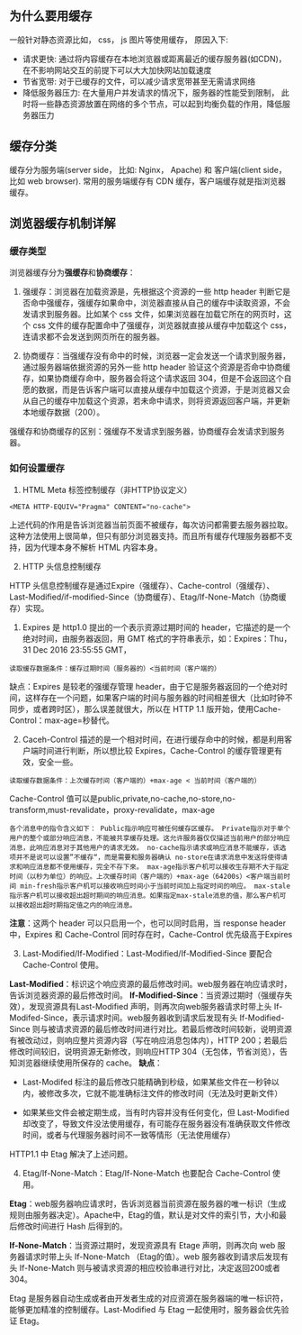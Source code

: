 ## 为什么要用缓存

一般针对静态资源比如， css， js 图片等使用缓存， 原因入下:

- 请求更快: 通过将内容缓存在本地浏览器或距离最近的缓存服务器(如CDN)，在不影响网站交互的前提下可以大大加快网站加载速度
- 节省宽带: 对于已缓存的文件，可以减少请求宽带甚至无需请求网络
- 降低服务器压力: 在大量用户并发请求的情况下，服务器的性能受到限制， 此时将一些静态资源放置在网络的多个节点，可以起到均衡负载的作用，降低服务器压力

## 缓存分类

缓存分为服务端(server side， 比如: Nginx， Apache) 和 客户端(client side， 比如 web browser). 常用的服务端缓存有 CDN 缓存，客户端缓存就是指浏览器缓存。

## 浏览器缓存机制详解

### 缓存类型

浏览器缓存分为**强缓存**和**协商缓存**：

1. 强缓存：浏览器在加载资源是，先根据这个资源的一些 http header 判断它是否命中强缓存，强缓存如果命中，浏览器直接从自己的缓存中读取资源，不会发请求到服务器。比如某个 css 文件，如果浏览器在加载它所在的网页时，这个 css 文件的缓存配置命中了强缓存，浏览器就直接从缓存中加载这个 css，连请求都不会发送到网页所在的服务器。

2. 协商缓存：当强缓存没有命中的时候，浏览器一定会发送一个请求到服务器，通过服务器端依据资源的另外一些 http header 验证这个资源是否命中协商缓存，如果协商缓存命中，服务器会将这个请求返回 304，但是不会返回这个自愿的数据，而是告诉客户端可以直接从缓存中加载这个资源，于是浏览器又会从自己的缓存中加载这个资源，若未命中请求，则将资源返回客户端，并更新本地缓存数据（200）。

强缓存和协商缓存的区别：强缓存不发请求到服务器，协商缓存会发请求到服务器。

### 如何设置缓存

1. HTML Meta 标签控制缓存（非HTTP协议定义）

`<META HTTP-EQUIV="Pragma" CONTENT="no-cache">`

上述代码的作用是告诉浏览器当前页面不被缓存，每次访问都需要去服务器拉取。这种方法使用上很简单，但只有部分浏览器支持。而且所有缓存代理服务器都不支持，因为代理本身不解析 HTML 内容本身。

2. HTTP 头信息控制缓存

HTTP 头信息控制缓存是通过Expire（强缓存）、Cache-control（强缓存）、Last-Modified/if-modified-Since（协商缓存）、Etag/If-None-Match（协商缓存）实现。

1) Expires 是 http1.0 提出的一个表示资源过期时间的 header，它描述的是一个绝对时间，由服务器返回，用 GMT 格式的字符串表示，如：Expires：Thu，31 Dec 2016 23:55:55 GMT，

`读取缓存数据条件：缓存过期时间（服务器的）<当前时间（客户端的）`

缺点：Expires 是较老的强缓存管理 header，由于它是服务器返回的一个绝对时间，这样存在一个问题，如果客户端的时间与服务器的时间相差很大（比如时钟不同步，或者跨时区），那么误差就很大，所以在 HTTP 1.1 版开始，使用Cache-Control：max-age=秒替代。

2) Caceh-Control 描述的是一个相对时间，在进行缓存命中的时候，都是利用客户端时间进行判断，所以想比较 Expires，Cache-Control 的缓存管理更有效，安全一些。

`读取缓存数据条件：上次缓存时间（客户端的）+max-age < 当前时间（客户端的）`

Cache-Control 值可以是public,private,no-cache,no-store,no-transform,must-revalidate，proxy-revalidate，max-age

`各个消息中的指令含义如下：
Public指示响应可被任何缓存区缓存。
Private指示对于单个用户的整个或部分响应消息，不能被共享缓存处理。这允许服务器仅仅描述当前用户的部分响应消息，此响应消息对于其他用户的请求无效。
no-cache指示请求或响应消息不能缓存，该选项并不是说可以设置”不缓存“，而是需要和服务器确认
no-store在请求消息中发送将使得请求和响应消息都不使用缓存，完全不存下來。
max-age指示客户机可以接收生存期不大于指定时间（以秒为单位）的响应。上次缓存时间（客户端的）+max-age（64200s）<客户端当前时间
min-fresh指示客户机可以接收响应时间小于当前时间加上指定时间的响应。
max-stale指示客户机可以接收超出超时期间的响应消息。如果指定max-stale消息的值，那么客户机可以接收超出超时期指定值之内的响应消息。`

**注意**：这两个 header 可以只启用一个，也可以同时启用，当 response header 中，Expires 和 Cache-Control 同时存在时，Cache-Control 优先级高于Expires

3) Last-Modified/If-Modified：Last-Modified/If-Modified-Since 要配合 Cache-Control 使用。

**Last-Modified**：标识这个响应资源的最后修改时间。web服务器在响应请求时，告诉浏览器资源的最后修改时间。
**If-Modified-Since**：当资源过期时（强缓存失效），发现资源具有Last-Modified 声明，则再次向web服务器请求时带上头 If-Modifed-Since，表示请求时间。web服务器收到请求后发现有头 If-Modified-Since 则与被请求资源的最后修改时间进行对比。若最后修改时间较新，说明资源有被改动过，则响应整片资源内容（写在响应消息包体内），HTTP 200；若最后修改时间较旧，说明资源无新修改，则响应HTTP 304（无包体，节省浏览），告知浏览器继续使用所保存的 cache。
**缺点**：

- Last-Modifed 标注的最后修改只能精确到秒级，如果某些文件在一秒钟以内，被修改多次，它就不能准确标注文件的修改时间（无法及时更新文件）

- 如果某些文件会被定期生成，当有时内容并没有任何变化，但 Last-Modified 却改变了，导致文件没法使用缓存，有可能存在服务器没有准确获取文件修改时间，或者与代理服务器时间不一致等情形（无法使用缓存）

HTTP1.1 中 Etag 解决了上述问题。

4) Etag/If-None-Match：Etag/If-None-Match 也要配合 Cache-Control 使用。

**Etag**：web服务器响应请求时，告诉浏览器当前资源在服务器的唯一标识（生成规则由服务器决定）。Apache中，Etag的值，默认是对文件的索引节，大小和最后修改时间进行 Hash 后得到的。

**If-None-Match**：当资源过期时，发现资源具有 Etage 声明，则再次向 web 服务器请求时带上头 If-None-Match （Etag的值）。web 服务器收到请求后发现有头 If-None-Match 则与被请求资源的相应校验串进行对比，决定返回200或者304。

Etag 是服务器自动生成或者由开发者生成的对应资源在服务器端的唯一标识符，能够更加精准的控制缓存。Last-Modified 与 Etag 一起使用时，服务器会优先验证 Etag。
